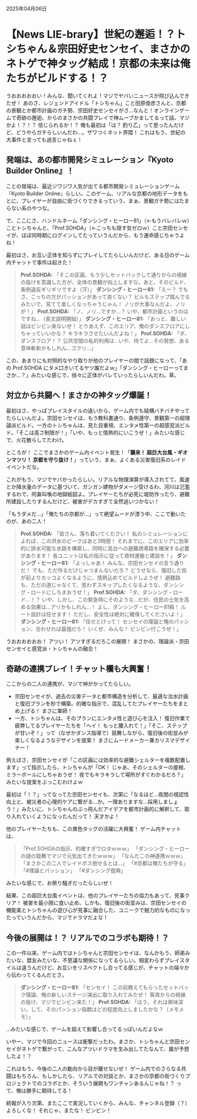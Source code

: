 2025年04月06日

# 【News LIE-brary】世紀の邂逅！？トシちゃん＆宗田好史センセイ、まさかのネトゲで神タッグ結成！京都の未来は俺たちがビルドする！？

うおおおおおい！みんな、聞いてくれよ！マジでヤバいニュースが飛び込んできたぜ！
あのさ、レジェンドアイドル「トシちゃん」こと田原俊彦さんと、京都の景観とか都市計画のガチ勢、宗田好史センセイがさ…なんと！オンラインゲームで奇跡の邂逅、からのまさかの共闘プレイで神ムーブかましてるって話、マジかよ！？！？ 信じられるか！？ 俺も最初は「は？ 釣り乙」って思ったんだけど、どうやらガチらしいんだわ…。ザワつくネット界隈！ これはもう、世紀の大事件と言っても過言じゃねぇ！

## 発端は、あの都市開発シミュレーション『Kyoto Builder Online』！

ことの発端は、最近ジワジワ人気が出てる都市開発シミュレーションゲーム『Kyoto Builder Online』らしい。このゲーム、リアルな京都の地形データをもとに、プレイヤーが自由に街づくりできるっていう、まぁ、景観ガチ勢にはたまらない系のやつな。

で、ここにさ、ハンドルネーム「ダンシング・ヒーロー81」（←もうバレバレｗ）ことトシちゃんと、「Prof.SOHDA」（←こっちも隠す気ゼロｗ）こと宗田センセイが、ほぼ同時期にログインしてたっていうんだから、もう運命感じちゃうよね！

最初はさ、お互い正体を知らずにプレイしてたらしいんだけど、ある日のゲーム内チャットで事件は起きた！

> **Prof.SOHDA:** 「そこの区画、もう少しセットバックして通りからの視線の抜けを意識した方が、全体の景観が向上しますな。あと、そのビルド、条例違反ギリギリですよ（汗）」
> **ダンシング・ヒーロー81:** 「えー？ でもさ、こっちの方がパッションがあって良くない？ ビルもステップ踏んでるみたいで、見てて楽しくなっちゃうじゃん！ ノリが大事なんだよ、ノリが！」
> **Prof.SOHDA:** 「ノ、ノリ…ですか…？ いや、都市計画というのはですね…（長文説明開始）」
> **ダンシング・ヒーロー81:** 「おっと、難しい話はビンビン来ないぜ！ とりあえず、このエリア、俺のダンスフロアにしちゃっていいかな？ キラキラさせたいんだよね！」
> **Prof.SOHDA:** 「ダ、ダンスフロア！？ 公共空間の私的利用は…いや、待てよ…その発想、ある意味斬新かもしれん…ゴクリ…」

この、あまりにも対照的なやり取りが他のプレイヤーの間で話題になって、「あの Prof.SOHDA にタメ口きいてるヤツ誰だよｗ」「ダンシング・ヒーローってまさか…？」みたいな感じで、徐々に正体がバレていったらしいんだわ。草。

## 対立から共闘へ！まさかの神タッグ爆誕！

最初はさ、やっぱプレイスタイルの違いから、ゲーム内でも結構バチバチやってたらしいんだよ。宗田センセイは、もう教科書通り、条例遵守、景観第一の超理論派ビルド。一方のトシちゃんは、見た目重視、エンタメ性第一の超感覚派ビルド。「そこは高さ制限が！」「いや、もっと情熱的にいこうぜ！」みたいな感じで、火花散らしてたわけ。

ところが！ ここでまさかのゲーム内イベント発生！「**襲来！ 超巨大台風・ギオンマツリ！ 京都を守り抜け！**」っていう、まぁ、よくある災害復旧系のレイドイベントだな。

これがもう、マジでヤバかったらしい。リアルな物理演算が導入されてて、風速とか降水量のデータに基づいて、ガンガン建物がダメージ受けるわ、河川は氾濫するわで、阿鼻叫喚の地獄絵図よ。プレイヤーたちが必死に堤防作ったり、避難所建設したりするんだけど、被害がデカすぎて全然追いつかない！

「もうダメだ…」「俺たちの京都が…」って絶望ムードが漂う中、ここで動いたのが、あの二人！

> **Prof.SOHDA:** 「皆さん、落ち着いてください！ 私のシミュレーションによれば、この洪水のピークはあと3時間！ それまでに、このエリアに効率的に排水可能な水路を構築し、同時に高台への避難誘導路を確保する必要があります！ 各ユニットは私の指示に従って資材運搬と建設を！」
> **ダンシング・ヒーロー81:** 「よっしゃあ！ みんな、宗田センセイの言う通りだ！ でも、ただ作るだけじゃつまんないだろ？ どうせなら、復旧した街が前よりカッコよくなるように、情熱込めてビルドしようぜ！ 避難路も、ただの道じゃなくて、思わずスキップしたくなるような、ダンシング・ロードにしちまおうぜ！」
> **Prof.SOHDA:** 「ダ、ダンシング・ロード…！？ いや、しかし、この緊急時にそのような…だが、住民の士気を高める効果は…アリかもしれん…！ よし、ダンシング・ヒーロー81殿！ ルート設計は任せます！ ただし、安全性は絶対に確保してくださいよ！」
> **ダンシング・ヒーロー81:** 「任せとけって！ センセイの理論と俺のパッション、合わせれば最強だろ！ いくぜ、みんな！ ビンビン行こうぜ！」

うおおおおおお！ アツい！ アツすぎるだろこの展開！ まさかの、理論派・宗田センセイと感覚派・トシちゃんの融合！

## 奇跡の連携プレイ！チャット欄も大興奮！

ここからの二人の連携が、マジで神がかってたらしい。

*   宗田センセイが、過去の災害データと都市構造を分析して、最適な治水計画と復旧プランを秒で構築。的確な指示で、混乱してたプレイヤーたちをまとめ上げる！ まさに軍師！
*   一方、トシちゃんは、そのプランにエンタメ性と遊び心を注入！ 復旧作業で疲弊してるプレイヤーたちを「ヘイ！ もっと腰入れて！」「そこ、ステップが甘いぞ！」って（なぜかダンス指導で）鼓舞しながら、復旧後の街並みが楽しくなるようなデザインを提案！ まさにムードメーカー兼カリスマデザイナー！

例えばさ、宗田センセイが「この区画には効率的な避難シェルターを複数配置します」って指示したら、トシちゃんが「OK！ じゃあ、そのシェルターの屋根、ミラーボールにしちゃおうぜ！ 夜でもキラキラして場所がすぐわかるだろ？」みたいな提案をぶっこむわけよｗ

最初は「！？」ってなってた宗田センセイも、次第に「なるほど…夜間の視認性向上と、被災者の心理的ケアに繋がる…か。一理ありますな…採用しましょう！」みたいに、トシちゃんのぶっ飛んだアイデアを都市計画的に解釈して、取り入れていくようになったんだって！ 天才かよ！

他のプレイヤーたちも、この異色タッグの活躍に大興奮！ ゲーム内チャットは、

> 「Prof.SOHDAの指示、的確すぎワロタｗｗｗ」
> 「ダンシング・ヒーローの謎の鼓舞でマジで元気出てきたｗｗｗ」
> 「なんだこの神連携ｗｗｗ」
> 「まさかこの二人でレイドボス倒せるとは…」
> 「#京都は俺たちが守る」
> 「#理論とパッション」
> 「#ダンシング復興」

みたいな感じで、お祭り騒ぎだったらしいぜ！

結果、この超巨大台風イベントは、他のプレイヤーたちの協力もあって、見事クリア！ 被害を最小限に食い止め、しかも、復旧後の街並みは、宗田センセイの機能美とトシちゃんの遊び心が見事に融合した、ユニークで魅力的なものになったっていうんだから、マジでドラマだよな！

## 今後の展開は！？ リアルでのコラボも期待！？

この一件以来、ゲーム内ではトシちゃんと宗田センセイは、なんかもう、師弟みたいな、盟友みたいな、不思議な関係になってるらしい。相変わらずプレイスタイルは違うんだけど、お互いをリスペクトし合ってる感じが、チャットの端々から伝わってくるんだとさ。

> **ダンシング・ヒーロー81:** 「センセイ！ この前教えてもらったセットバック理論、俺の新しいステージ演出に取り入れてみたぜ！ 客席からの視線の抜け、マジでビンビン来た！」
> **Prof.SOHDA:** 「ほう、それは興味深い。して、そのパッション指数はどの程度向上しましたかな？（メモメモ）」

…みたいな感じで、ゲームを超えて影響し合ってるっぽいんだよなｗ

いやー、マジで今回のニュースは衝撃だったわ。まさか、トシちゃんと宗田センセイがネトゲで繋がって、こんなアツいドラマを生み出してたなんて、誰が予想したよ！？

これはもう、今後の二人の動向から目が離せないぜ！ ゲーム内でのさらなる共闘はもちろん、もしかしたら、リアルでの対談とか、まさかの京都の街づくりプロジェクトでのコラボとか、そういう展開もワンチャンあるんじゃね！？ って、俺は勝手に期待してる！

続報が入り次第、またここで実況していくから、みんな、チャンネル登録（？）よろしくな！ それじゃ、またな！ ビンビン！
